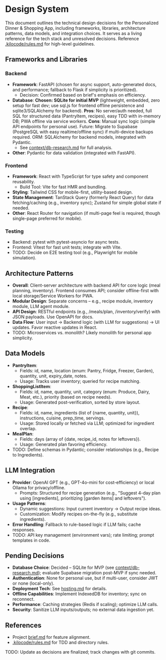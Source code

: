 # Design System

This document outlines the technical design decisions for the Personalized Dinner & Shopping App, including frameworks, libraries, architecture patterns, data models, and integration choices. It serves as a living reference for the tech stack and unresolved decisions. Reference [.kilocode/rules.md](../.kilocode/rules.md) for high-level guidelines.

## Frameworks and Libraries

### Backend
- **Framework**: FastAPI (chosen for async support, auto-generated docs, and performance; fallback to Flask if simplicity is prioritized).
  - Decision: Confirmed based on brief's emphasis on efficiency.
- **Database**: **Chosen: SQLite for initial MVP** (lightweight, embedded, zero setup for fast dev; use sql.js for frontend offline persistence and sqlite3/SQLAlchemy for backend). **Pros**: No server/auth needed, full SQL for structured data (PantryItem, recipes), easy TDD with in-memory DB; PWA offline via service workers. **Cons**: Manual sync logic (simple API endpoints for personal use). Future: Migrate to Supabase (PostgreSQL with easy realtime/offline sync) if multi-device backups required. ORM: SQLAlchemy for backend models, integrated with Pydantic.
  - See [context/db-research.md](../context/db-research.md) for full analysis.
- **Other**: Pydantic for data validation (integrated with FastAPI).

### Frontend
- **Framework**: React with TypeScript for type safety and component reusability.
  - Build Tool: Vite for fast HMR and bundling.
- **Styling**: Tailwind CSS for mobile-first, utility-based design.
- **State Management**: TanStack Query (formerly React Query) for data fetching/caching (e.g., inventory sync); Zustand for simple global state if needed.
- **Other**: React Router for navigation (if multi-page feel is required, though single-page preferred for mobile).

### Testing
- Backend: pytest with pytest-asyncio for async tests.
- Frontend: Vitest for fast unit tests; integrate with Vite.
- TODO: Decide on E2E testing tool (e.g., Playwright for mobile simulation).

## Architecture Patterns
- **Overall**: Client-server architecture with backend API for core logic (meal planning, inventory). Frontend consumes API; consider offline-first with local storage/Service Workers for PWA.
- **Modular Design**: Separate concerns – e.g., recipe module, inventory module, LLM agent module.
- **API Design**: RESTful endpoints (e.g., /meals/plan, /inventory/verify) with JSON payloads. Use OpenAPI for docs.
- **Data Flow**: User input → Backend logic (with LLM for suggestions) → UI updates. Favor reactive updates in React.
- TODO: Microservices vs. monolith? Likely monolith for personal app simplicity.

## Data Models
- **PantryItem**:
  - Fields: id, name, location (enum: Pantry, Fridge, Freezer, Garden), quantity, unit, expiry_date, notes.
  - Usage: Tracks user inventory; queried for recipe matching.
- **ShoppingListItem**:
  - Fields: id, name, quantity, unit, category (enum: Produce, Dairy, Meat, etc.), priority (based on recipe needs).
  - Usage: Generated post-verification, sorted by store layout.
- **Recipe**:
  - Fields: id, name, ingredients (list of {name, quantity, unit}), instructions, cuisine, prep_time, servings.
  - Usage: Stored locally or fetched via LLM; optimized for ingredient overlap.
- **MealPlan**:
  - Fields: days (array of {date, recipe_id, notes for leftovers}).
  - Usage: Generated plan favoring efficiency.
- TODO: Define schemas in Pydantic; consider relationships (e.g., Recipe to Ingredients).

## LLM Integration
- **Provider**: OpenAI GPT (e.g., GPT-4o-mini for cost-efficiency) or local Ollama for privacy/offline.
  - Prompts: Structured for recipe generation (e.g., "Suggest 4-day plan using [ingredients], prioritizing [garden items] and leftovers").
- **Usage Patterns**: 
  - Dynamic suggestions: Input current inventory → Output recipe ideas.
  - Customization: Modify recipes on-the-fly (e.g., substitute ingredients).
- **Error Handling**: Fallback to rule-based logic if LLM fails; cache responses.
- TODO: API key management (environment vars); rate limiting; prompt templates in code.

## Pending Decisions
- **Database Choice**: Decided – SQLite for MVP (see [context/db-research.md](../context/db-research.md)); evaluate Supabase migration post-MVP if sync needed.
- **Authentication**: None for personal use, but if multi-user, consider JWT or none (local-only).
- **Deployment Tech**: See [hosting.md](hosting.md) for details.
- **Offline Capabilities**: Implement IndexedDB for inventory; sync on reconnect.
- **Performance**: Caching strategies (Redis if scaling); optimize LLM calls.
- **Security**: Sanitize LLM inputs/outputs; no external data ingestion yet.

## References
- Project [brief.md](brief.md) for feature alignment.
- [.kilocode/rules.md](../.kilocode/rules.md) for TDD and directory rules.

TODO: Update as decisions are finalized; track changes with git commits.